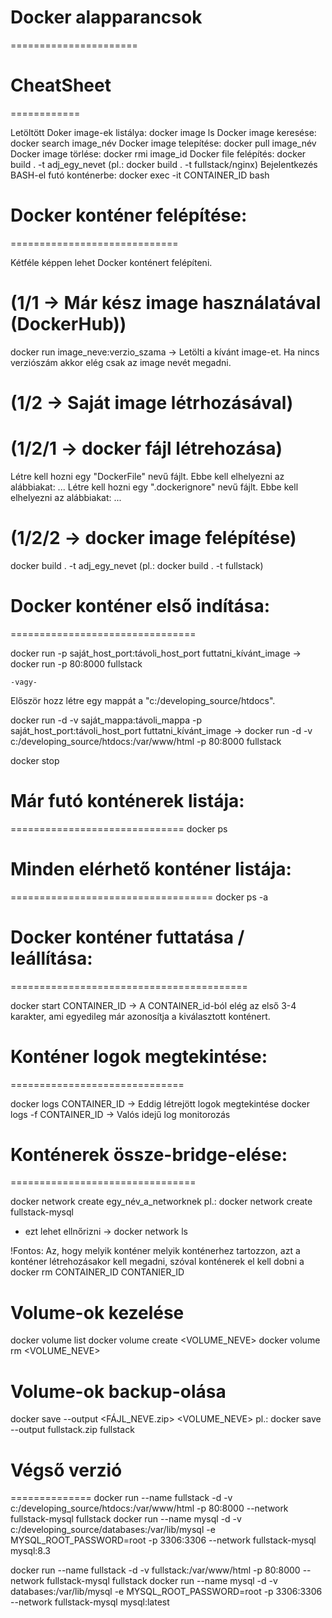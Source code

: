# Docker alapparancsok
======================

# CheatSheet
============

Letöltött Doker image-ek listálya: docker image ls
Docker image keresése: docker search image_név
Docker image telepítése: docker pull image_név
Docker image törlése: docker rmi image_id
Docker file felépítés: docker build . -t adj_egy_nevet (pl.: docker build . -t fullstack/nginx)
Bejelentkezés BASH-el futó konténerbe: docker exec -it CONTAINER_ID bash


# Docker konténer felépítése:
=============================

Kétféle képpen lehet Docker konténert felépíteni.

# (1/1 -> Már kész image használatával (DockerHub))
docker run image_neve:verzio_szama -> Letölti a kívánt image-et. Ha nincs verziószám akkor elég csak az image nevét megadni.

# (1/2 -> Saját image létrhozásával)

# (1/2/1 -> docker fájl létrehozása)
Létre kell hozni egy "DockerFile" nevű fájlt.
Ebbe kell elhelyezni az alábbiakat:
...
Létre kell hozni egy ".dockerignore" nevű fájlt.
Ebbe kell elhelyezni az alábbiakat:
...

# (1/2/2 -> docker image felépítése)
docker build . -t adj_egy_nevet (pl.: docker build . -t fullstack)


# Docker konténer első indítása:
================================

docker run -p saját_host_port:távoli_host_port futtatni_kívánt_image -> docker run -p 80:8000 fullstack

    -vagy-

Először hozz létre egy mappát a "c:/developing_source/htdocs".

docker run -d -v saját_mappa:távoli_mappa -p saját_host_port:távoli_host_port futtatni_kívánt_image -> 
docker run -d -v c:/developing_source/htdocs:/var/www/html -p 80:8000 fullstack

docker stop

# Már futó konténerek listája:
==============================
docker ps

# Minden elérhető konténer listája:
===================================
docker ps -a

# Docker konténer futtatása / leállítása:
=========================================

docker start CONTAINER_ID -> A CONTAINER_id-ból elég az első 3-4 karakter, ami egyedileg már azonosítja a kiválasztott konténert.

# Konténer logok megtekintése:
==============================

docker logs CONTAINER_ID -> Eddig létrejött logok megtekintése
docker logs -f CONTAINER_ID -> Valós idejű log monitorozás

# Konténerek össze-bridge-elése:
================================

docker network create egy_név_a_networknek
pl.: docker network create fullstack-mysql

- ezt lehet ellnőrizni -> docker network ls

!Fontos: Az, hogy melyik konténer melyik konténerhez tartozzon, azt a konténer létrehozásakor kell megadni, szóval konténerek el kell dobni a docker rm CONTAINER_ID CONTANIER_ID

# Volume-ok kezelése
docker volume list
docker volume create <VOLUME_NEVE>
docker volume rm <VOLUME_NEVE>

# Volume-ok backup-olása
docker save --output <FÁJL_NEVE.zip> <VOLUME_NEVE>
pl.: docker save --output fullstack.zip fullstack


# Végső verzió
==============
docker run --name fullstack -d -v c:/developing_source/htdocs:/var/www/html -p 80:8000 --network fullstack-mysql fullstack
docker run --name mysql -d -v c:/developing_source/databases:/var/lib/mysql -e MYSQL_ROOT_PASSWORD=root -p 3306:3306 --network fullstack-mysql mysql:8.3

docker run --name fullstack -d -v fullstack:/var/www/html -p 80:8000 --network fullstack-mysql fullstack
docker run --name mysql -d -v databases:/var/lib/mysql -e MYSQL_ROOT_PASSWORD=root -p 3306:3306 --network fullstack-mysql mysql:latest